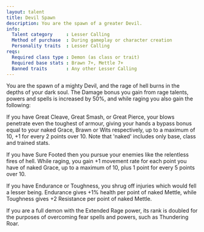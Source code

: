 ```yaml
---
layout: talent
title: Devil Spawn
description: You are the spawn of a greater Devil.
info:
  Talent category     : Lesser Calling
  Method of purchase  : During gameplay or character creation
  Personality traits  : Lesser Calling
reqs:
  Required class type : Demon (as class or trait)
  Required base stats : Brawn 7+, Mettle 7+
  Banned traits       : Any other Lesser Calling
---
```


You are the spawn of a mighty Devil, and the rage of hell burns in the depths
of your dark soul.  The Damage bonus you gain from rage talents, powers and
spells is increased by 50%, and while raging you also gain the following:

If you have Great Cleave, Great Smash, or Great Pierce, your blows penetrate
even the toughest of armour, giving your hands a bypass bonus equal to your
naked Grace, Brawn or Wits respectively, up to a maximum of 10, +1 for every 2
points over 10.  Note that 'naked' includes only base, class and trained stats.

If you have Sure Footed then you pursue your enemies like the relentless fires
of hell.  While raging, you gain +1 movement rate for each point you have of
naked Grace, up to a maximum of 10, plus 1 point for every 5 points over 10.

If you have Endurance or Toughness, you shrug off injuries which would fell a
lesser being.  Endurance gives +1% health per point of naked Mettle, while
Toughness gives +2 Resistance per point of naked Mettle.

If you are a full demon with the Extended Rage power, its rank is doubled for
the purposes of overcoming fear spells and powers, such as Thundering Roar.
